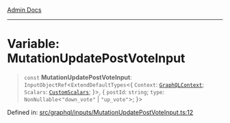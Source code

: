 [Admin Docs](/)

***

# Variable: MutationUpdatePostVoteInput

> `const` **MutationUpdatePostVoteInput**: `InputObjectRef`\<`ExtendDefaultTypes`\<\{ `Context`: [`GraphQLContext`](../../../context/type-aliases/GraphQLContext.md); `Scalars`: [`CustomScalars`](../../../scalars/type-aliases/CustomScalars.md); \}\>, \{ `postId`: `string`; `type`: `NonNullable`\<`"down_vote"` \| `"up_vote"`\>; \}\>

Defined in: [src/graphql/inputs/MutationUpdatePostVoteInput.ts:12](https://github.com/Sourya07/talawa-api/blob/cfbd515d04ffba748b09232a33807f1845dd1878/src/graphql/inputs/MutationUpdatePostVoteInput.ts#L12)
